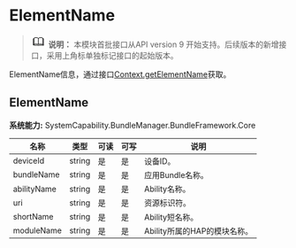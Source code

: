 # ElementName

> ![icon-note.gif](public_sys-resources/icon-note.gif)
> **说明：**
> 本模块首批接口从API version 9 开始支持。后续版本的新增接口，采用上角标单独标记接口的起始版本。

ElementName信息，通过接口[Context.getElementName](js-apis-inner-app-context.md)获取。
## ElementName

 **系统能力:** SystemCapability.BundleManager.BundleFramework.Core

| 名称                     | 类型     | 可读 | 可写 | 说明                       |
| ----------------------- | ---------| ---- | ---- | ------------------------- |
| deviceId                | string   | 是   | 是   | 设备ID。                   |
| bundleName              | string   | 是   | 是   | 应用Bundle名称。          |
| abilityName             | string   | 是   | 是   | Ability名称。               |
| uri                     | string   | 是   | 是   | 资源标识符。                 |
| shortName               | string   | 是   | 是   | Ability短名称。               |
| moduleName              | string   | 是   | 是   | Ability所属的HAP的模块名称。   |